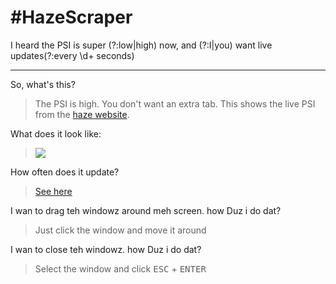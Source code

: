 # \#HazeScraper
I heard the PSI is super (?:low|high) now, and (?:I|you) want live updates(?:every \d+ seconds)


---------

So, what's this?

> The PSI is high. You don't want an extra tab. This shows the live PSI from the [haze website](http://www.haze.gov.sg/haze-updates/psi-readings-over-the-last-24-hours).

What does it look like:

> ![](http://i.imgur.com/orDWGGi.png)

How often does it update?

> [See here](https://github.com/eyeballcode/HazeScraper/blob/master/src/Main.java#L106)

I wan to drag teh windowz around meh screen. how Duz i do dat?

> Just click the window and move it around

I wan to close teh windowz. how Duz i do dat?

> Select the window and click <kbd>ESC</kbd> + <kbd>ENTER</kbd>

